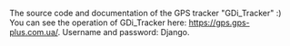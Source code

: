 The source code and documentation of the GPS tracker "GDi_Tracker" :) You can see the operation of GDi_Tracker here: https://gps.gps-plus.com.ua/. Username and password: Django.
